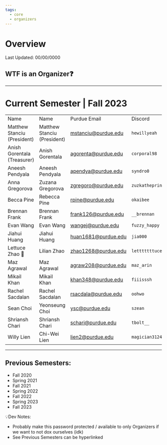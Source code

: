 ```yaml
---
tags:
  - core
  - organizers
---
```

# Overview
Last Updated: 00/00/0000

## WTF is an Organizer❓

-----
# Current Semester | Fall 2023

|   |   |   |   |
|---|---|---|---|
|Name|Name|Purdue Email|Discord|
|Matthew Stanciu (President)|Matthew Stanciu (President)|mstanciu@purdue.edu|`hewillyeah`|
|Anish Gorentala (Treasurer) |Anish Gorentala|agorenta@purdue.edu|`corporal98`|
|Aneesh Pendyala|Aneesh Pendyala|apendya@purdue.edu|`syndro0`|
|Anna Gregorova|Zuzana Gregorova|zgregoro@purdue.edu|`zuzkatheprincess`|
|Becca Pine|Rebecca Pine|rpine@purdue.edu|`okaibee`|
|Brennan Frank|Brennan Frank|frank126@purdue.edu|`__brennan`|
|Evan Wang|Evan Wang|wangej@purdue.edu|`fuzzy_happy`|
|Jiahui Huang|Jiahui Huang|huan1681@purdue.edu|`jia000`|
|Lettuce Zhao 🥬|Lilian Zhao|zhao1268@purdue.edu|`letttttttuce`|
|Maz Agrawal|Maz Agrawal|agraw208@purdue.edu|`maz_arin`|
|Mikail Khan|Mikail Khan|khan348@purdue.edu|`fiiisssh`|
|Rachel Sacdalan|Rachel Sacdalan|rsacdala@purdue.edu|`oohwo`|
|Sean Choi|Yeonseung Choi|ysc@purdue.edu|`szean`|
|Shriansh Chari|Shriansh Chari|schari@purdue.edu|`tbolt__`|
|Willy Lien|Chi-Wei Lien|lien2@purdue.edu|`magician3124`|

-----
## Previous Semesters:
- Fall 2020
- Spring 2021
- Fall 2021
- Spring 2022
- Fall 2022
- Spring 2023
- Fall 2023

💡Dev Notes: 
- Probably make this password protected / available to only Organizers if we want to not dox ourselves (idk)
- See Previous Semesters can be hyperlinked